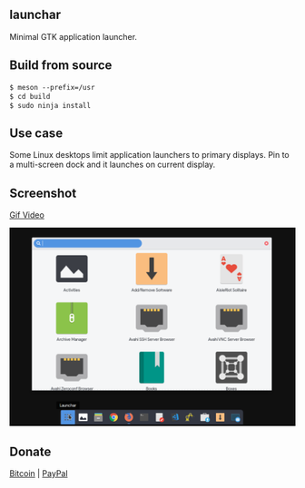 launchar
--------

Minimal GTK application launcher.


## Build from source

```
$ meson --prefix=/usr
$ cd build
$ sudo ninja install
```

## Use case

Some Linux desktops limit application launchers to primary displays.
Pin to a multi-screen dock and it launches on current display.

## Screenshot

[Gif Video](demonstration.gif)

![screenshot](screenshot.png)


## Donate

[Bitcoin](bitcoin:1GTHYEDiy2C7RzXn5nY4wVRaEN2GvLjwZN) | [PayPal](https://paypal.me/abiosoft)

